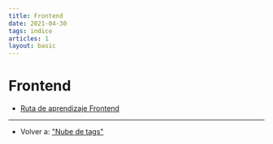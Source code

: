 ```yaml
---
title: Frontend
date: 2021-04-30
tags: indice
articles: 1
layout: basic
---
```


# Frontend
- [Ruta de aprendizaje Frontend](../frontend/ruta-de-aprendizaje)

***

- Volver a: ["Nube de tags"](../index)
